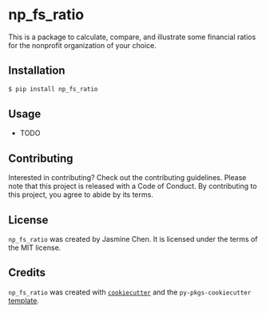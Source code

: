# np_fs_ratio

This is a package to calculate, compare, and illustrate some financial ratios for the nonprofit organization of your choice. 

## Installation

```bash
$ pip install np_fs_ratio
```

## Usage

- TODO

## Contributing

Interested in contributing? Check out the contributing guidelines. Please note that this project is released with a Code of Conduct. By contributing to this project, you agree to abide by its terms.

## License

`np_fs_ratio` was created by Jasmine Chen. It is licensed under the terms of the MIT license.

## Credits

`np_fs_ratio` was created with [`cookiecutter`](https://cookiecutter.readthedocs.io/en/latest/) and the `py-pkgs-cookiecutter` [template](https://github.com/py-pkgs/py-pkgs-cookiecutter).
